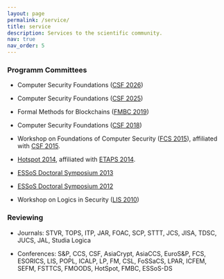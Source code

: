 ```yaml
---
layout: page
permalink: /service/
title: service
description: Services to the scientific community.
nav: true
nav_order: 5
---
```


### Programm Committees

- Computer Security Foundations ([CSF 2026](https://csf2026.ieee-security.org))

- Computer Security Foundations ([CSF 2025](https://csf2025.ieee-security.org))

- Formal Methods for Blockchains ([FMBC 2019](https://sites.google.com/view/fmbc))

- Computer Security Foundations ([CSF 2018](http://www.floc2018.org/conferences/))

- Workshop on Foundations of Computer Security ([FCS 2015](http://software.imdea.org/~bkoepf/FCS15/)), affiliated with [CSF 2015](http://csf2015.di.univr.it/).

- [Hotspot 2014](http://www2.imm.dtu.dk/~samo/hotspot14.html), affiliated with [ETAPS 2014](http://www.etaps.org/2014/).

- [ESSoS Doctoral Symposium 2013](https://distrinet.cs.kuleuven.be/events/essos/2013/calls-doc.html)

- [ESSoS Doctoral Symposium 2012](http://distrinet.cs.kuleuven.be/events/essos/2012/cftut)

- Workshop on Logics in Security ([LIS 2010](http://lis.gforge.uni.lu/))


### Reviewing

- Journals: STVR, TOPS, ITP, JAR, FOAC, SCP, STTT, JCS, JISA, TDSC, JUCS, JAL, Studia Logica

- Conferences: S&P, CCS, CSF, AsiaCrypt, AsiaCCS, EuroS&P, FCS, ESORICS, LIS, POPL, ICALP, LP, FM, CSL, FoSSaCS, LPAR, ICFEM, SEFM, FSTTCS, FMOODS, HotSpot, FMBC, ESSoS-DS 

